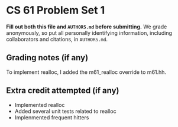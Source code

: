CS 61 Problem Set 1
===================

**Fill out both this file and `AUTHORS.md` before submitting.** We grade
anonymously, so put all personally identifying information, including
collaborators and citations, in `AUTHORS.md`.

Grading notes (if any)
----------------------
To implement realloc, I added the m61_realloc override to m61.hh.


Extra credit attempted (if any)
-------------------------------
* Implemented realloc
* Added several unit tests related to realloc
* Implenmented frequent hitters

